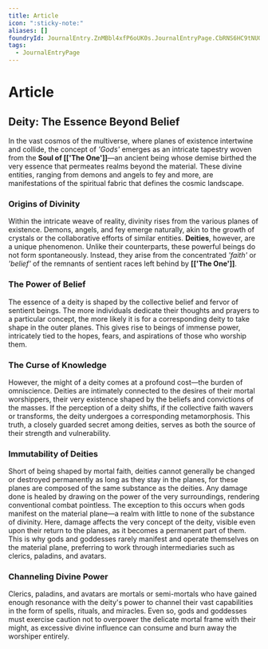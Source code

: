 ```yaml
---
title: Article
icon: ":sticky-note:"
aliases: []
foundryId: JournalEntry.ZnMBbl4xfP6oUK0s.JournalEntryPage.CbRNS6HC9tNUQs4L
tags:
  - JournalEntryPage
---
```


# Article
## Deity: The Essence Beyond Belief

In the vast cosmos of the multiverse, where planes of existence intertwine and collide, the concept of _'Gods'_ emerges as an intricate tapestry woven from the **Soul of [['The One']]**—an ancient being whose demise birthed the very essence that permeates realms beyond the material. These divine entities, ranging from demons and angels to fey and more, are manifestations of the spiritual fabric that defines the cosmic landscape.

### Origins of Divinity

Within the intricate weave of reality, divinity rises from the various planes of existence. Demons, angels, and fey emerge naturally, akin to the growth of crystals or the collaborative efforts of similar entities. **Deities**, however, are a unique phenomenon. Unlike their counterparts, these powerful beings do not form spontaneously. Instead, they arise from the concentrated _'faith'_ or _'belief'_ of the remnants of sentient races left behind by **[['The One']]**.

### The Power of Belief

The essence of a deity is shaped by the collective belief and fervor of sentient beings. The more individuals dedicate their thoughts and prayers to a particular concept, the more likely it is for a corresponding deity to take shape in the outer planes. This gives rise to beings of immense power, intricately tied to the hopes, fears, and aspirations of those who worship them.

### The Curse of Knowledge

However, the might of a deity comes at a profound cost—the burden of omniscience. Deities are intimately connected to the desires of their mortal worshippers, their very existence shaped by the beliefs and convictions of the masses. If the perception of a deity shifts, if the collective faith wavers or transforms, the deity undergoes a corresponding metamorphosis. This truth, a closely guarded secret among deities, serves as both the source of their strength and vulnerability.

### Immutability of Deities

Short of being shaped by mortal faith, deities cannot generally be changed or destroyed permanently as long as they stay in the planes, for these planes are composed of the same substance as the deities. Any damage done is healed by drawing on the power of the very surroundings, rendering conventional combat pointless. The exception to this occurs when gods manifest on the material plane—a realm with little to none of the substance of divinity. Here, damage affects the very concept of the deity, visible even upon their return to the planes, as it becomes a permanent part of them. This is why gods and goddesses rarely manifest and operate themselves on the material plane, preferring to work through intermediaries such as clerics, paladins, and avatars.

### Channeling Divine Power

Clerics, paladins, and avatars are mortals or semi-mortals who have gained enough resonance with the deity's power to channel their vast capabilities in the form of spells, rituals, and miracles. Even so, gods and goddesses must exercise caution not to overpower the delicate mortal frame with their might, as excessive divine influence can consume and burn away the worshiper entirely.